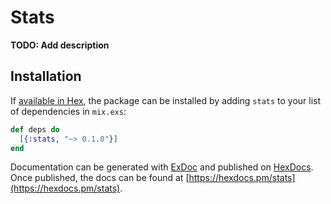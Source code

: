 # Stats

**TODO: Add description**

## Installation

If [available in Hex](https://hex.pm/docs/publish), the package can be installed
by adding `stats` to your list of dependencies in `mix.exs`:

```elixir
def deps do
  [{:stats, "~> 0.1.0"}]
end
```

Documentation can be generated with [ExDoc](https://github.com/elixir-lang/ex_doc)
and published on [HexDocs](https://hexdocs.pm). Once published, the docs can
be found at [https://hexdocs.pm/stats](https://hexdocs.pm/stats).

